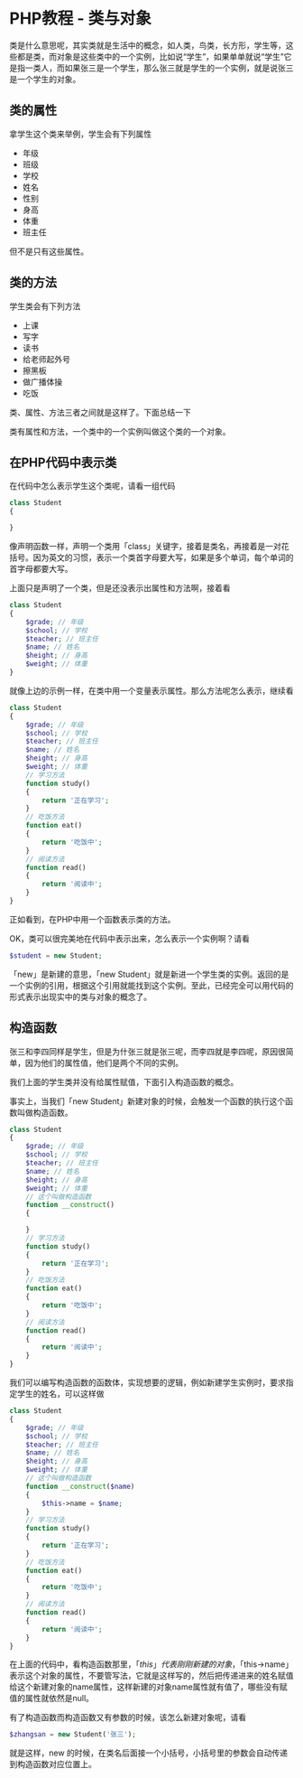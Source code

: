 # PHP教程 - 类与对象

类是什么意思呢，其实类就是生活中的概念，如人类，鸟类，长方形，学生等，这些都是类，而对象是这些类中的一个实例，比如说“学生”，如果单单就说“学生”它是指一类人，而如果张三是一个学生，那么张三就是学生的一个实例，就是说张三是一个学生的对象。

## 类的属性

拿学生这个类来举例，学生会有下列属性

* 年级
* 班级
* 学校
* 姓名
* 性别
* 身高
* 体重
* 班主任

但不是只有这些属性。

## 类的方法

学生类会有下列方法

* 上课
* 写字
* 读书
* 给老师起外号
* 擦黑板
* 做广播体操
* 吃饭

类、属性、方法三者之间就是这样了。下面总结一下

类有属性和方法，一个类中的一个实例叫做这个类的一个对象。

## 在PHP代码中表示类

在代码中怎么表示学生这个类呢，请看一组代码

```php
class Student
{

}
```

像声明函数一样，声明一个类用「class」关键字，接着是类名，再接着是一对花括号。因为英文的习惯，表示一个类首字母要大写，如果是多个单词，每个单词的首字母都要大写。

上面只是声明了一个类，但是还没表示出属性和方法啊，接着看

```php
class Student
{
    $grade; // 年级
    $school; // 学校
    $teacher; // 班主任
    $name; // 姓名
    $height; // 身高
    $weight; // 体重
}
```

就像上边的示例一样，在类中用一个变量表示属性。那么方法呢怎么表示，继续看

```php
class Student
{
    $grade; // 年级
    $school; // 学校
    $teacher; // 班主任
    $name; // 姓名
    $height; // 身高
    $weight; // 体重
    // 学习方法
    function study()
    {
        return '正在学习';
    }
    // 吃饭方法
    function eat()
    {
        return '吃饭中';
    }
    // 阅读方法
    function read()
    {
        return '阅读中';
    }
}
```

正如看到，在PHP中用一个函数表示类的方法。

OK，类可以很完美地在代码中表示出来，怎么表示一个实例啊？请看

```php
$student = new Student;
```

「new」是新建的意思，「new Student」就是新进一个学生类的实例。返回的是一个实例的引用，根据这个引用就能找到这个实例。至此，已经完全可以用代码的形式表示出现实中的类与对象的概念了。

## 构造函数

张三和李四同样是学生，但是为什张三就是张三呢，而李四就是李四呢，原因很简单，因为他们的属性值，他们是两个不同的实例。

我们上面的学生类并没有给属性赋值，下面引入构造函数的概念。

事实上，当我们「new Student」新建对象的时候，会触发一个函数的执行这个函数叫做构造函数。

```php
class Student
{
    $grade; // 年级
    $school; // 学校
    $teacher; // 班主任
    $name; // 姓名
    $height; // 身高
    $weight; // 体重
    // 这个叫做构造函数
    function __construct()
    {

    }
    // 学习方法
    function study()
    {
        return '正在学习';
    }
    // 吃饭方法
    function eat()
    {
        return '吃饭中';
    }
    // 阅读方法
    function read()
    {
        return '阅读中';
    }
}
```

我们可以编写构造函数的函数体，实现想要的逻辑，例如新建学生实例时，要求指定学生的姓名，可以这样做

```php
class Student
{
    $grade; // 年级
    $school; // 学校
    $teacher; // 班主任
    $name; // 姓名
    $height; // 身高
    $weight; // 体重
    // 这个叫做构造函数
    function __construct($name)
    {
        $this->name = $name;
    }
    // 学习方法
    function study()
    {
        return '正在学习';
    }
    // 吃饭方法
    function eat()
    {
        return '吃饭中';
    }
    // 阅读方法
    function read()
    {
        return '阅读中';
    }
}
```

在上面的代码中，看构造函数那里，「$this」代表刚刚新建的对象，「$this->name」表示这个对象的属性，不要管写法，它就是这样写的，然后把传递进来的姓名赋值给这个新建对象的name属性，这样新建的对象name属性就有值了，哪些没有赋值的属性就依然是null。

有了构造函数而构造函数又有参数的时候，该怎么新建对象呢，请看

```php
$zhangsan = new Student('张三');
```

就是这样，new 的时候，在类名后面接一个小括号，小括号里的参数会自动传递到构造函数对应位置上。
